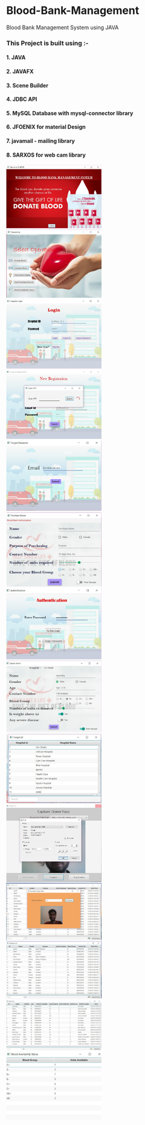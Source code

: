 # Blood-Bank-Management
Blood Bank Management System using JAVA

### This Project is built using :-

#### 1. JAVA
#### 2. JAVAFX
#### 3. Scene Builder
#### 4. JDBC API
#### 5. MySQL Database with mysql-connector library
#### 6. JFOENIX for material Design
#### 7. javamail - mailing library
#### 8. SARXOS for web cam library


<img src="assests/1.jpg" width="50%">
<img src="assests/2.jpg" width="50%">
<img src="assests/3.jpg" width="50%">
<img src="assests/4.jpg" width="50%">
<img src="assests/5.jpg" width="50%">
<img src="assests/6.jpg" width="50%">
<img src="assests/7.jpg" width="50%">
<img src="assests/8.jpg" width="50%">
<img src="assests/9.jpg" width="50%">
<img src="assests/10.jpg" width="50%">
<img src="assests/11.jpg" width="50%">
<img src="assests/12.jpg" width="50%">
<img src="assests/13.jpg" width="50%">
<img src="assests/14.jpg" width="50%">
